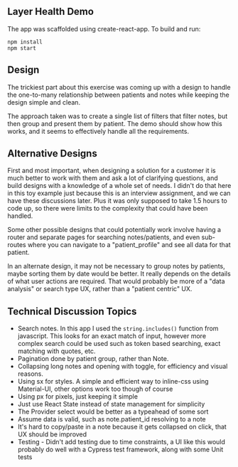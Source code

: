 ## Layer Health Demo

The app was scaffolded using create-react-app. To build and run:
```
npm install
npm start
```

## Design
The trickiest part about this exercise was coming up with a design to handle the
one-to-many relationship between patients and notes while keeping the design simple and clean.

The approach taken was to create a single list of filters that filter 
notes, but then group and present them by patient. The demo should show how this
works, and it seems to effectively handle all the requirements.

## Alternative Designs
First and most important, when designing a solution for a customer it is much better
to work with them and ask a lot of clarifying questions, and build designs with 
a knowledge of a whole set of needs. I didn't do that here in this toy example just because this is an interview assignment, and we can have these discussions later. Plus it was only supposed to take 1.5 hours to code up, so there were limits to the complexity that could have been handled.

Some other possible designs that could potentially work involve having a router and
separate pages for searching notes/patients, and even sub-routes where you can
navigate to a "patient_profile" and see all data for that patient. 

In an alternate design, it may not be necessary to group notes by patients, maybe sorting them by date would be better. It really depends on the details of what user actions are required. That would probably be more of a "data analysis" or search type UX, rather than a "patient centric" UX. 

## Technical Discussion Topics
- Search notes. In this app I used the `string.includes()` function from javascript. This looks for an exact match of input, however more complex search could be used such as token based searching, exact matching with quotes, etc.
- Pagination done by patient group, rather than Note.
- Collapsing long notes and opening with toggle, for efficiency and visual reasons.
- Using sx for styles. A simple and efficient way to inline-css using Material-UI, other options work too though of course
- Using px for pixels, just keeping it simple
- Just use React State instead of state management for simplicity
- The Provider select would be better as a typeahead of some sort
- Assume data is valid, such as note.patient_id resolving to a note
- It's hard to copy/paste in a note because it gets collapsed on click, that UX should be improved
- Testing - Didn't add testing due to time constraints, a UI like this would probably do well with a Cypress test framework, along with some Unit tests
